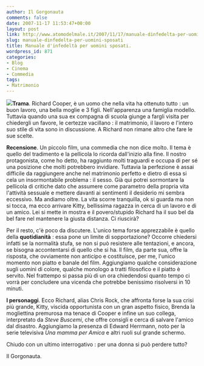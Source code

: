 ```yaml
---
author: Il Gorgonauta
comments: false
date: 2007-11-17 11:53:47+00:00
layout: post
link: http://www.atomodelmale.it/2007/11/17/manuale-dinfedelta-per-uomini-sposati/
slug: manuale-dinfedelta-per-uomini-sposati
title: Manuale d'infedeltà per uomini sposati.
wordpress_id: 871
categories:
- Blog
- Cinema
- Commedia
tags:
- Matrimonio
---
```


![](http://www.atomodelmale.it/wp-content/uploads/2008/10/ithinkilovemywife.jpg)**Trama**. Richard Cooper, è un uomo che nella vita ha ottenuto tutto : un buon lavoro, una bella moglie e 3 figli. Nell'apparenza una famiglia modello. Tuttavia quando una sua ex compagna di scuola giunge a fargli visita per chiedergli un favore, le certezze vacillano : il matrimonio, il lavoro e l'intero suo stile di vita sono in discussione. A Richard non rimane altro che fare le sue scelte.

**Recensione**. Un piccolo film, una commedia che non dice molto. Il tema è quello del tradimento e la pellicola lo ricorda dall'inizio alla fine. Il nostro protagonista, come ho detto, ha raggiunto molti traguardi e occupa di per sé una posizione che molti potrebbero invidiare. Tuttavia la perfezione è assai difficile da raggiungere anche nel matrimonio perfetto e dietro di essa si cela un insormontabile problema : il sesso. Già qui potrei sormontare la pellicola di critiche dato che assumere come parametro della propria vita l'attività sessuale e mettere davanti ai sentimenti il desiderio mi sembra eccessivo. Ma andiamo oltre. La vita scorre tranquilla, ok si guarda ma non si tocca, ma ecco arrivare Kitty, bellissima ragazza in cerca di un lavoro e di un amico. Lei si mette in mostra e il povero/stupido Richard ha il suo bel da bel fare nel mantenere la giusta distanza. Ci riuscirà?

<!-- more -->


Per il resto, c'è poco da discutere. L'unico tema forse apprezzabile è quello della **quotidianità** : essa pone un limite di sopportazione? Occorre chiedersi infatti se la normalità stufa, se non si può resistere alle tentazioni, e ancora, se bisogna accontentarsi di quello che si ha. Il film, da parte sua, offre la risposta, che ovviamente non anticipo e costituisce, per me, l'unico momento non piatto e banale del film. Aggiungiamo qualche considerazione sugli uomini di colore, qualche monologo a tratti filosofico e il piatto è servito. Nel frattempo si passa più di un ora chiedendosi quanto tempo ci vorrà per concludere una vicenda che potrebbe benissimo risolversi in 10 minuti.

**I personaggi**. Ecco Richard, alias Chris Rock, che affronta forse la sua crisi più grande, Kitty, viscida opportunista con un gran aspetto fisico, Brenda la mogliettina premurosa ma tenace di Cooper e infine un suo collega, interpretato da _Steve Buscemi_, che offre consigli e cerca di salvare l'amico dal disastro. Aggiungiamo la presenza di Edward Herrmann, noto per la serie televisiva _Una mamma per Amica_ e altri ruoli sul grande schermo.

Chiudo con un ultimo interrogativo : per una donna si può perdere tutto?

Il Gorgonauta.

